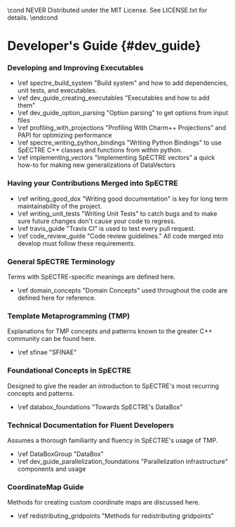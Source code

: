 \cond NEVER
Distributed under the MIT License.
See LICENSE.txt for details.
\endcond
# Developer's Guide {#dev_guide}

### Developing and Improving Executables
- \ref spectre_build_system "Build system" and how to add dependencies,
  unit tests, and executables.
- \ref dev_guide_creating_executables "Executables and how to add them"
- \ref dev_guide_option_parsing "Option parsing" to get options from input files
- \ref profiling_with_projections "Profiling With Charm++ Projections" and PAPI
  for optimizing performance
- \ref spectre_writing_python_bindings "Writing Python Bindings" to use
  SpECTRE C++ classes and functions from within python.
- \ref implementing_vectors "Implementing SpECTRE vectors" a quick how-to for
  making new generalizations of DataVectors

### Having your Contributions Merged into SpECTRE
- \ref writing_good_dox "Writing good documentation" is key for long term
  maintainability of the project.
- \ref writing_unit_tests "Writing Unit Tests" to catch bugs and to make
  sure future changes don't cause your code to regress.
- \ref travis_guide "Travis CI" is used to test every pull request.
- \ref code_review_guide "Code review guidelines." All code merged into
  develop must follow these requirements.

### General SpECTRE Terminology
Terms with SpECTRE-specific meanings are defined here.
- \ref domain_concepts "Domain Concepts" used throughout the code are defined
  here for reference.

### Template Metaprogramming (TMP)
Explanations for TMP concepts and patterns known to the greater C++ community
can be found here.
- \ref sfinae "SFINAE"

### Foundational Concepts in SpECTRE
Designed to give the reader an introduction to SpECTRE's most recurring
concepts and patterns.
- \ref databox_foundations "Towards SpECTRE's DataBox"

### Technical Documentation for Fluent Developers
Assumes a thorough familiarity and fluency in SpECTRE's usage of TMP.
- \ref DataBoxGroup "DataBox"
- \ref dev_guide_parallelization_foundations "Parallelization infrastructure"
  components and usage

### CoordinateMap Guide
Methods for creating custom coordinate maps are discussed here.
- \ref redistributing_gridpoints "Methods for redistributing gridpoints"
